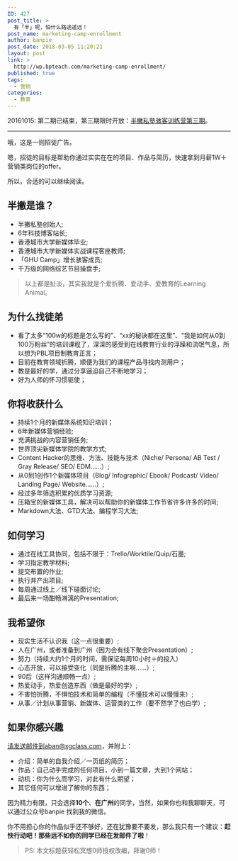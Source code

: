 ```yaml
---
ID: 427
post_title: >
  有「半」呢，怕什么路途遥远！
post_name: marketing-camp-enrollment
author: banpie
post_date: 2018-03-05 11:20:21
layout: post
link: >
  http://wp.bpteach.com/marketing-camp-enrollment/
published: true
tags:
  - 营销
categories:
  - 教育
---
```

20161015: 第二期已结束，第三期限时开放：[半撇私塾骇客训练营第三期](http://learn.bpteach.com/classroom/3/introduction?utm_source=bpblog&utm_medium=textlink&utm_campaign=enrollnotice)。

- - - 

哦，这是一则招徒广告。

嗯，招徒的目标是帮助你通过实实在在的项目、作品与简历，快速拿到月薪1W＋营销类岗位的offer。

所以，合适的可以继续阅读。

## 半撇是谁？

- 半撇私塾创始人;
- 6年科技博客站长;
- 香港城市大学新媒体毕业;
- 香港城市大学新媒体实战课程客座教师;
- 「GHU Camp」增长骇客成员;
- 千万级的网络综艺节目操盘手;

> 以上都是扯淡，其实我就是个爱折腾、爱动手、爱教育的Learning Animal。

## 为什么找徒弟

- 看了太多“100w的标题是怎么写的”、“xx的秘诀都在这里”、“我是如何从0到100万粉丝”的培训课程了，深深的感受到在线教育行业的浮躁和流氓气息，所以想为PBL项目制教育正言；
- 目前在教育领域折腾，顺便为我们的课程产品寻找内测用户；
- 教是最好的学，通过分享逼迫自己不断地学习；
- 好为人师的怀习惯驱使；

## 你将收获什么

- 持续1个月的新媒体系统知识培训；
- 6年新媒体营销经验;
- 充满挑战的内容营销任务;
- 世界顶尖新媒体学院的教学方式;
- Content Hacker的思维、方法、技能与技术（Niche/ Persona/ AB Test / Gray Release/ SEO/ EDM……）;
- ​从0到1创作1个新媒体项目（Blog/ Infographic/ Ebook/ Podcast/ Video/ Landing Page/ Website……）;
- 经过多年筛选积累的优质学习资源;
- 压箱宝的新媒体工具，解决可以帮助你的新媒体工作节省许多许多的时间;
- Markdown大法、GTD大法、编程学习大法;

## 如何学习

- 通过在线工具协同，包括不限于：Trello/Worktile/Quip/石墨;
- 学习指定教学材料;
- 提交布置的作业;
- 执行并产出项目;
- 每周通过线上／线下碰面讨论;
- 最后来一场酣畅淋漓的Presentation;


## 我希望你

- 现实生活不认识我（这一点很重要）;
- 人在广州，或者准备到广州（因为会有线下聚会Presentation）;
- 努力（持续大约1个月的时间，需保证每周10小时＋的投入）
- 心态开放，可以接受变化（同是折腾的主啊……）;
- 90后（这样沟通顺畅一点）;
- 热爱动手，热爱创造东西（做是最好的学）;
- 不害怕折腾，不惧怕技术和简单的编程（不懂技术可以慢慢来）;
- 从事／计划从事营销、新媒体、运营类的工作（要不然学了也白学）;

## 如果你感兴趣

请发送邮件到aban@xgclass.com，并附上：
- 介绍：简单的自我介绍／一页纸的简历；
- 作品：自己动手完成的任何项目，小到一篇文章，大到1个网站；
- 动机：你为什么而学习，对此有什么期望；
- 其它任何可以增进了解你的东西；

因为精力有限，只会选择**10个**、**在广州**的同学，当然，如果你也和我聊聊天，可以通过公众号banpie
找到我的微信。

你不用担心你的作品似乎还不够好，还在犹豫要不要发，那么我只有一个建议：**赶快行动吧！那些远不如你的同学已经在发邮件了啦**！


> PS: 本文标题获轻松冥想0师授权改编，拜谢0师！